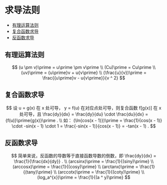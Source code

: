 # 求导法则

* [有理运算法则](#有理运算法则)
* [复合函数求导](#复合函数求导)
* [反函数求导](#反函数求导)

## 有理运算法则

$$
(u \pm v)\prime = u\prime \pm v\prime
\\
(Cu)\prime = Cu\prime
\\
(uv)\prime = {u\prime}v + u{v\prime}
\\
(\frac{u}{v})\prime = \frac{{u\prime}v - u{v\prime}}{v ^ 2}
$$

## 复合函数求导

$$
设 u = g(x) 在 x 处可导， y = f(u) 在对应点处可导，则复合函数 f[g(x)] 在 x 处可导，且 \frac{dy}{dx} = \frac{dy}{du} \cdot \frac{du}{dx} = {f(u)}\prime{g(x)}\prime .
\\
如： (\ln{cos(x - 1)})\prime = \frac{1}{cos(x - 1)} \cdot -sin(x - 1) \cdot 1 = \frac{-sin(x - 1)}{cos(x - 1)} = -tan(x - 1) .
$$

## 反函数求导

$$
简单来说，反函数的导数等于直接函数导数的倒数，即 \frac{dy}{dx} = \frac{1}{\frac{dx}{dy}} .
\\
(arcsinx)\prime = \frac{1}{(siny)\prime}
\\
(arccosx)\prime = \frac{1}{(cosy)\prime}
\\
(arctanx)\prime = \frac{1}{(tany)\prime}
\\
(arccotx)\prime = \frac{1}{(coty)\prime}
\\
(log_a^{x})\prime = \frac{1}{(a ^ y)\prime}
$$



